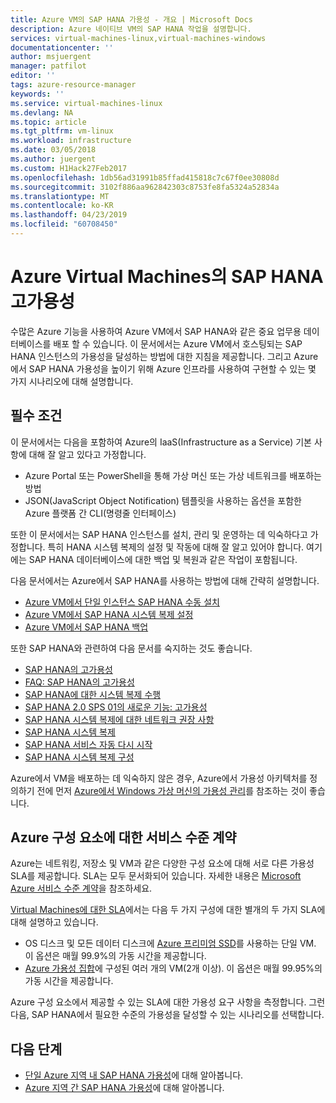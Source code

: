 ```yaml
---
title: Azure VM의 SAP HANA 가용성 - 개요 | Microsoft Docs
description: Azure 네이티브 VM의 SAP HANA 작업을 설명합니다.
services: virtual-machines-linux,virtual-machines-windows
documentationcenter: ''
author: msjuergent
manager: patfilot
editor: ''
tags: azure-resource-manager
keywords: ''
ms.service: virtual-machines-linux
ms.devlang: NA
ms.topic: article
ms.tgt_pltfrm: vm-linux
ms.workload: infrastructure
ms.date: 03/05/2018
ms.author: juergent
ms.custom: H1Hack27Feb2017
ms.openlocfilehash: 1db56ad31991b85ffad415818c7c67f0ee30808d
ms.sourcegitcommit: 3102f886aa962842303c8753fe8fa5324a52834a
ms.translationtype: MT
ms.contentlocale: ko-KR
ms.lasthandoff: 04/23/2019
ms.locfileid: "60708450"
---
```

# <a name="sap-hana-high-availability-for-azure-virtual-machines"></a>Azure Virtual Machines의 SAP HANA 고가용성

수많은 Azure 기능을 사용하여 Azure VM에서 SAP HANA와 같은 중요 업무용 데이터베이스를 배포 할 수 있습니다. 이 문서에서는 Azure VM에서 호스팅되는 SAP HANA 인스턴스의 가용성을 달성하는 방법에 대한 지침을 제공합니다. 그리고 Azure에서 SAP HANA 가용성을 높이기 위해 Azure 인프라를 사용하여 구현할 수 있는 몇 가지 시나리오에 대해 설명합니다. 

## <a name="prerequisites"></a>필수 조건

이 문서에서는 다음을 포함하여 Azure의 IaaS(Infrastructure as a Service) 기본 사항에 대해 잘 알고 있다고 가정합니다. 

- Azure Portal 또는 PowerShell을 통해 가상 머신 또는 가상 네트워크를 배포하는 방법
- JSON(JavaScript Object Notification) 템플릿을 사용하는 옵션을 포함한 Azure 플랫폼 간 CLI(명령줄 인터페이스)

또한 이 문서에서는 SAP HANA 인스턴스를 설치, 관리 및 운영하는 데 익숙하다고 가정합니다. 특히 HANA 시스템 복제의 설정 및 작동에 대해 잘 알고 있어야 합니다. 여기에는 SAP HANA 데이터베이스에 대한 백업 및 복원과 같은 작업이 포함됩니다.

다음 문서에서는 Azure에서 SAP HANA를 사용하는 방법에 대해 간략히 설명합니다.

- [Azure VM에서 단일 인스턴스 SAP HANA 수동 설치](https://docs.microsoft.com/azure/virtual-machines/workloads/sap/hana-get-started)
- [Azure VM에서 SAP HANA 시스템 복제 설정](sap-hana-high-availability.md)
- [Azure VM에서 SAP HANA 백업](https://docs.microsoft.com/azure/virtual-machines/workloads/sap/sap-hana-backup-guide)

또한 SAP HANA와 관련하여 다음 문서를 숙지하는 것도 좋습니다.

- [SAP HANA의 고가용성](https://help.sap.com/viewer/6b94445c94ae495c83a19646e7c3fd56/2.0.02/en-US/6d252db7cdd044d19ad85b46e6c294a4.html)
- [FAQ: SAP HANA의 고가용성](https://archive.sap.com/documents/docs/DOC-66702)
- [SAP HANA에 대한 시스템 복제 수행](https://archive.sap.com/documents/docs/DOC-47702)
- [SAP HANA 2.0 SPS 01의 새로운 기능: 고가용성](https://blogs.sap.com/2017/05/15/sap-hana-2.0-sps-01-whats-new-high-availability-by-the-sap-hana-academy/)
- [SAP HANA 시스템 복제에 대한 네트워크 권장 사항](https://www.sap.com/documents/2016/06/18079a1c-767c-0010-82c7-eda71af511fa.html)
- [SAP HANA 시스템 복제](https://help.sap.com/viewer/6b94445c94ae495c83a19646e7c3fd56/2.0.01/en-US/b74e16a9e09541749a745f41246a065e.html)
- [SAP HANA 서비스 자동 다시 시작](https://help.sap.com/viewer/6b94445c94ae495c83a19646e7c3fd56/2.0.01/en-US/cf10efba8bea4e81b1dc1907ecc652d3.html)
- [SAP HANA 시스템 복제 구성](https://help.sap.com/viewer/6b94445c94ae495c83a19646e7c3fd56/2.0.01/en-US/676844172c2442f0bf6c8b080db05ae7.html)

Azure에서 VM을 배포하는 데 익숙하지 않은 경우, Azure에서 가용성 아키텍처를 정의하기 전에 먼저 [Azure에서 Windows 가상 머신의 가용성 관리](https://docs.microsoft.com/azure/virtual-machines/windows/manage-availability)를 참조하는 것이 좋습니다.

## <a name="service-level-agreements-for-azure-components"></a>Azure 구성 요소에 대한 서비스 수준 계약

Azure는 네트워킹, 저장소 및 VM과 같은 다양한 구성 요소에 대해 서로 다른 가용성 SLA를 제공합니다. SLA는 모두 문서화되어 있습니다. 자세한 내용은 [Microsoft Azure 서비스 수준 계약](https://azure.microsoft.com/support/legal/sla/)을 참조하세요. 

[Virtual Machines에 대한 SLA](https://azure.microsoft.com/support/legal/sla/virtual-machines/v1_6/)에서는 다음 두 가지 구성에 대한 별개의 두 가지 SLA에 대해 설명하고 있습니다.

- OS 디스크 및 모든 데이터 디스크에 [Azure 프리미엄 SSD](../../windows/disks-types.md)를 사용하는 단일 VM. 이 옵션은 매월 99.9%의 가동 시간을 제공합니다.
- [Azure 가용성 집합](https://docs.microsoft.com/azure/virtual-machines/windows/tutorial-availability-sets)에 구성된 여러 개의 VM(2개 이상). 이 옵션은 매월 99.95%의 가동 시간을 제공합니다.

Azure 구성 요소에서 제공할 수 있는 SLA에 대한 가용성 요구 사항을 측정합니다. 그런 다음, SAP HANA에서 필요한 수준의 가용성을 달성할 수 있는 시나리오를 선택합니다.

## <a name="next-steps"></a>다음 단계

- [단일 Azure 지역 내 SAP HANA 가용성](https://docs.microsoft.com/azure/virtual-machines/workloads/sap/sap-hana-availability-one-region)에 대해 알아봅니다.
- [Azure 지역 간 SAP HANA 가용성](https://docs.microsoft.com/azure/virtual-machines/workloads/sap/sap-hana-availability-across-regions)에 대해 알아봅니다. 















  


